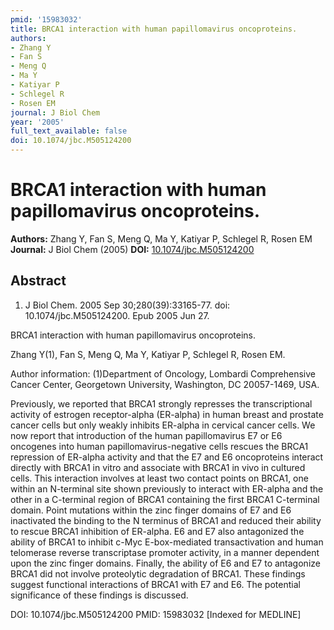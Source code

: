 ```yaml
---
pmid: '15983032'
title: BRCA1 interaction with human papillomavirus oncoproteins.
authors:
- Zhang Y
- Fan S
- Meng Q
- Ma Y
- Katiyar P
- Schlegel R
- Rosen EM
journal: J Biol Chem
year: '2005'
full_text_available: false
doi: 10.1074/jbc.M505124200
---
```


# BRCA1 interaction with human papillomavirus oncoproteins.
**Authors:** Zhang Y, Fan S, Meng Q, Ma Y, Katiyar P, Schlegel R, Rosen EM
**Journal:** J Biol Chem (2005)
**DOI:** [10.1074/jbc.M505124200](https://doi.org/10.1074/jbc.M505124200)

## Abstract

1. J Biol Chem. 2005 Sep 30;280(39):33165-77. doi: 10.1074/jbc.M505124200. Epub
2005 Jun 27.

BRCA1 interaction with human papillomavirus oncoproteins.

Zhang Y(1), Fan S, Meng Q, Ma Y, Katiyar P, Schlegel R, Rosen EM.

Author information:
(1)Department of Oncology, Lombardi Comprehensive Cancer Center, Georgetown
University, Washington, DC 20057-1469, USA.

Previously, we reported that BRCA1 strongly represses the transcriptional
activity of estrogen receptor-alpha (ER-alpha) in human breast and prostate
cancer cells but only weakly inhibits ER-alpha in cervical cancer cells. We now
report that introduction of the human papillomavirus E7 or E6 oncogenes into
human papillomavirus-negative cells rescues the BRCA1 repression of ER-alpha
activity and that the E7 and E6 oncoproteins interact directly with BRCA1 in
vitro and associate with BRCA1 in vivo in cultured cells. This interaction
involves at least two contact points on BRCA1, one within an N-terminal site
shown previously to interact with ER-alpha and the other in a C-terminal region
of BRCA1 containing the first BRCA1 C-terminal domain. Point mutations within
the zinc finger domains of E7 and E6 inactivated the binding to the N terminus
of BRCA1 and reduced their ability to rescue BRCA1 inhibition of ER-alpha. E6
and E7 also antagonized the ability of BRCA1 to inhibit c-Myc E-box-mediated
transactivation and human telomerase reverse transcriptase promoter activity, in
a manner dependent upon the zinc finger domains. Finally, the ability of E6 and
E7 to antagonize BRCA1 did not involve proteolytic degradation of BRCA1. These
findings suggest functional interactions of BRCA1 with E7 and E6. The potential
significance of these findings is discussed.

DOI: 10.1074/jbc.M505124200
PMID: 15983032 [Indexed for MEDLINE]
